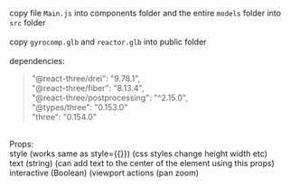 copy file `Main.js` into components folder and the entire `models` folder into `src` folder
<br />
<br />
copy `gyrocomp.glb` and `reactor.glb` into public folder
<br />
<br />
dependencies:
>"@react-three/drei": "9.78.1",
><br />"@react-three/fiber": "8.13.4",
><br />"@react-three/postprocessing": "^2.15.0",
><br />"@types/three": "0.153.0"
><br />"three": "0.154.0"
<br />
Props:
<br />style (works same as style={{}}) (css styles change height width etc)
<br /> text (string) (can add text to the center of the element using this props)
<br /> interactive (Boolean) (viewport actions (pan zoom)
